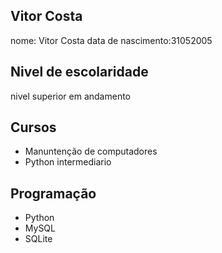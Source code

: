 ## Vitor Costa

nome: Vitor Costa
data de nascimento:31052005

## Nivel de escolaridade
nivel superior em andamento

## Cursos
- Manuntenção de computadores
- Python intermediario
## Programação
- Python
- MySQL
- SQLite
<!--
**vitorcostaexe/vitorcostaexe** is a ✨ _special_ ✨ repository because its `README.md` (this file) appears on your GitHub profile.

Here are some ideas to get you started:

- 🔭 I’m currently working on ...
- 🌱 I’m currently learning ...
- 👯 I’m looking to collaborate on ...
- 🤔 I’m looking for help with ...
- 💬 Ask me about ...
- 📫 How to reach me: ...
- 😄 Pronouns: ...
- ⚡ Fun fact: ...
-->

